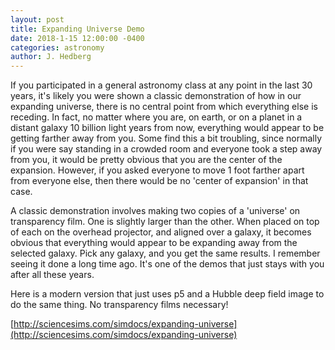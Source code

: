 ```yaml
---
layout: post
title: Expanding Universe Demo
date: 2018-1-15 12:00:00 -0400
categories: astronomy
author: J. Hedberg
---
```


If you participated in a general astronomy class at any point in the last 30 years, it's likely you were shown a classic demonstration of how in our expanding universe, there is no central point from which everything else is receding. In fact, no matter where you are, on earth, or on a planet in a distant galaxy 10 billion light years from now, everything would appear to be getting farther away from you. Some find this a bit troubling, since normally if you were say standing in a crowded room and everyone took a step away from you, it would be pretty obvious that you are the center of the expansion. However, if you asked everyone to move 1 foot farther apart from everyone else, then there would be no 'center of expansion' in that case.   

A classic demonstration involves making two copies of a 'universe' on transparency film. One is slightly larger than the other. When placed on top of each on the overhead projector, and aligned over a galaxy, it becomes obvious that everything would appear to be expanding away from the selected galaxy. Pick any galaxy, and you get the same results. I remember seeing it done a long time ago. It's one of the demos that just stays with you after all these years.

Here is a modern version that just uses p5 and a Hubble deep field image to do the same thing. No transparency films necessary!

[http://sciencesims.com/simdocs/expanding-universe](http://sciencesims.com/simdocs/expanding-universe)
